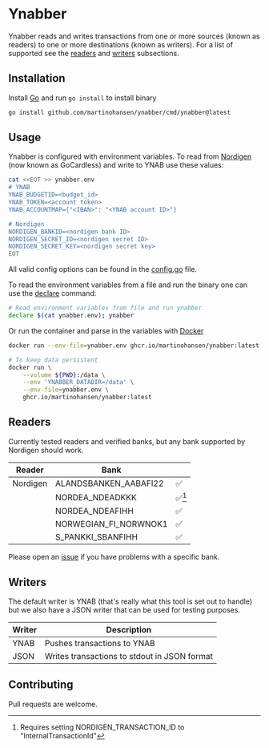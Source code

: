 # Ynabber

Ynabber reads and writes transactions from one or more sources (known as
readers) to one or more destinations (known as writers). For a list of supported
see the [readers](#readers) and [writers](#writers) subsections.

## Installation

Install [Go](https://go.dev/) and run `go install` to install binary

```bash
go install github.com/martinohansen/ynabber/cmd/ynabber@latest
```

## Usage

Ynabber is configured with environment variables. To read from
 [Nordigen](https://nordigen.com/en/) (now known as GoCardless) and write to
YNAB use these values:

```bash
cat <<EOT >> ynabber.env
# YNAB
YNAB_BUDGETID=<budget_id>
YNAB_TOKEN=<account token>
YNAB_ACCOUNTMAP={"<IBAN>": "<YNAB account ID>"}

# Nordigen
NORDIGEN_BANKID=<nordigen bank ID>
NORDIGEN_SECRET_ID=<nordigen secret ID>
NORDIGEN_SECRET_KEY=<nordigen secret key>
EOT
```

All valid config options can be found in the [config.go](config.go) file.

To read the environment variables from a file and run the binary one can use the
[declare](https://www.gnu.org/software/bash/manual/bash.html#index-declare)
command:

```bash
# Read environment variables from file and run ynabber
declare $(cat ynabber.env); ynabber
```

Or run the container and parse in the variables with
[Docker](https://docs.docker.com/engine/reference/run/)

```bash
docker run --env-file=ynabber.env ghcr.io/martinohansen/ynabber:latest

# To keep data persistent
docker run \
    --volume ${PWD}:/data \
    --env 'YNABBER_DATADIR=/data' \
    --env-file=ynabber.env \
    ghcr.io/martinohansen/ynabber:latest
```

## Readers

Currently tested readers and verified banks, but any bank supported by Nordigen
should work.

| Reader   | Bank            |   |
|----------|-----------------|---|
| Nordigen | ALANDSBANKEN_AABAFI22 | ✅
| | NORDEA_NDEADKKK | ✅[^1]
| | NORDEA_NDEAFIHH | ✅
| | NORWEGIAN_FI_NORWNOK1 | ✅
| | S_PANKKI_SBANFIHH | ✅

Please open an [issue](https://github.com/martinohansen/ynabber/issues/new) if
you have problems with a specific bank.

[^1]: Requires setting NORDIGEN_TRANSACTION_ID to "InternalTransactionId"

## Writers

The default writer is YNAB (that's really what this tool is set out to handle)
but we also have a JSON writer that can be used for testing purposes.

| Writer  | Description   |
|---------|---------------|
| YNAB    | Pushes transactions to YNAB |
| JSON    | Writes transactions to stdout in JSON format |

## Contributing

Pull requests are welcome.
